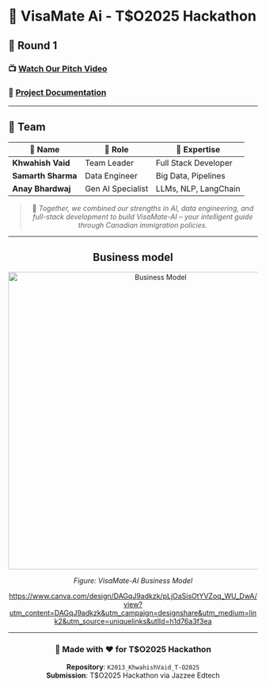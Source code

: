 # 🚀 VisaMate Ai - T$O2025 Hackathon




## 🎥 **Round 1**

### 📺 **[Watch Our Pitch Video](https://youtu.be/jmmuJdlUTrw)**

### 📄 **[Project Documentation](./K2013_KhwahishVaid_Jazzee2025_Document.pdf)**

---
## 👥 **Team**

<div align="center">

| 👤 Name            | 🎯 Role              | 💼 Expertise        |
|-------------------|---------------------|---------------------|
| **Khwahish Vaid** | Team Leader         | Full Stack Developer |
| **Samarth Sharma**| Data Engineer       | Big Data, Pipelines |
| **Anay Bhardwaj** | Gen AI Specialist   | LLMs, NLP, LangChain |

> 🔗 *Together, we combined our strengths in AI, data engineering, and full-stack development to build VisaMate-AI – your intelligent guide through Canadian immigration policies.*

---

## **Business model**

<div align="center">
  <img src="https://github.com/user-attachments/assets/82fe6d5c-44b8-4484-b42b-da418b047806" alt="Business Model" width="600"/>
  <p><em>Figure: VisaMate-AI Business Model</em></p>
</div>


https://www.canva.com/design/DAGqJ9adkzk/pLjOaSisOtYVZoq_WU_DwA/view?utm_content=DAGqJ9adkzk&utm_campaign=designshare&utm_medium=link2&utm_source=uniquelinks&utlId=h1d76a3f3ea


</div>

---

<div align="center">

### 🌟 **Made with ❤️ for T$O2025 Hackathon**

**Repository**: `K2013_KhwahishVaid_T-O2025`  
**Submission**: T$O2025 Hackathon via Jazzee Edtech

</div>
